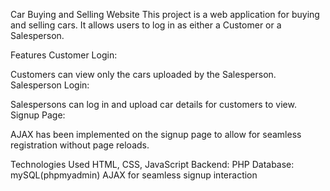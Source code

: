 Car Buying and Selling Website
This project is a web application for buying and selling cars. It allows users to log in as either a Customer or a Salesperson.

Features
Customer Login:

Customers can view only the cars uploaded by the Salesperson.
Salesperson Login:

Salespersons can log in and upload car details for customers to view.
Signup Page:

AJAX has been implemented on the signup page to allow for seamless registration without page reloads.

Technologies Used
HTML, CSS, JavaScript
Backend: PHP
Database: mySQL(phpmyadmin)
AJAX for seamless signup interaction
